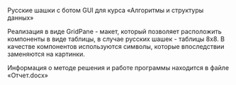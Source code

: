 Русские шашки с ботом
GUI для курса «Алгоритмы и структуры данных»

Реализация в виде GridPane - макет, который позволяет расположить компоненты в виде таблицы, в случае русских шашек - таблицы 8х8. В качестве компонентов используются символы, которые впоследствии заменяются на картинки.

Информация о методе решения и работе программы находится в файле «Отчет.docx»